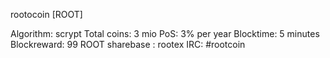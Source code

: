rootocoin [ROOT]


Algorithm: scrypt
Total coins: 3 mio
PoS: 3% per year
Blocktime: 5 minutes
Blockreward: 99 ROOT
sharebase : rootex
IRC: #rootcoin


